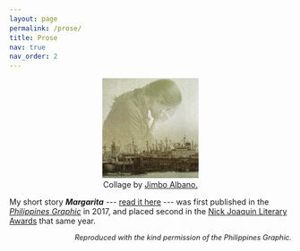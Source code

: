 ```yaml
---
layout: page
permalink: /prose/
title: Prose
nav: true
nav_order: 2
---
```


<div style="width: 50%; margin-left: auto; margin-right: auto;">
<figure>
        <img class="img-fluid rounded z-depth-1" src="/assets/img/margarita-cover.jpg" alt="In foreground, ships docked at an old pier; in background, a woman with her face in her hands"/>
<figcaption><center>Collage by <a href="https://businessmirror.com.ph/author/jimboalbano/">Jimbo Albano.</a></center></figcaption>
</figure>
</div>

My short story ***Margarita*** --- [read it here](/assets/pdf/margarita_scottleechua.pdf) --- was first published in the *[Philippines Graphic](https://philippinesgraphic.com.ph/)* in 2017, and placed second in the [Nick Joaquin Literary Awards](https://philippinesgraphic.com.ph/2017/09/14/millennials-bring-home-the-bacon-at-2017-njla/) that same year.

<div style="font-size: 0.8rem; text-align: right;">
<i>Reproduced with the kind permission of the Philippines Graphic.</i>
</div>
